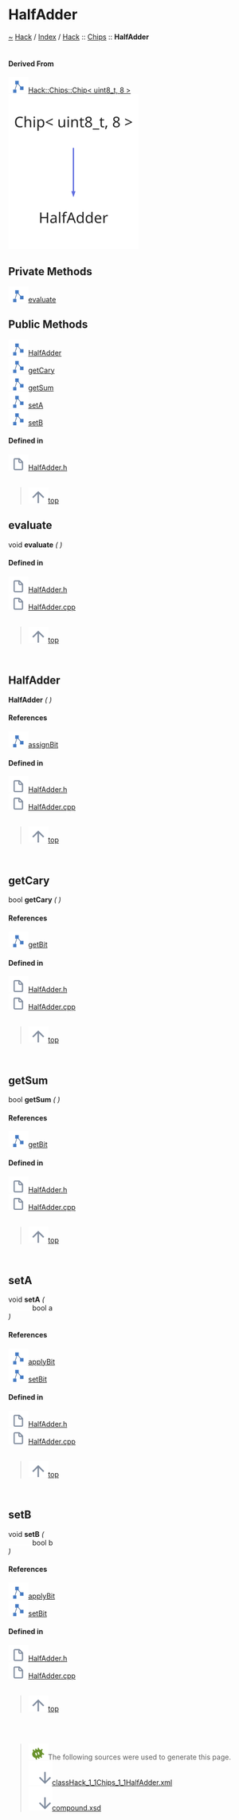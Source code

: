 <a id="halfadder"></a>
<h1>HalfAdder</h1>
<a id="classhack_1_1chips_1_1halfadder"></a>
<a href="https://github.com/CharlesCarley/HackComputer#~">~</a>
<a href="indexpage.md#hack">Hack</a>
<span class="inline-text">/</span>
<a href="index.md#index">Index</a>
<span class="inline-text">/</span>
<a href="namespaceHack.md#hack">Hack</a>
<span class="inline-text">::</span>
<a href="namespaceHack_1_1Chips.md#chips">Chips</a>
<span class="inline-text">::</span>
<span class="bold-text"><b>HalfAdder</b></span>
<br/>
<br/>
<a id="derived-from"></a>
<h4>Derived From</h4>
<div class="icon-link">
<img src="../images/class.svg"/><a href="classHack_1_1Chips_1_1Chip.md#chip">Hack::Chips::Chip&lt; uint8_t, 8 &gt;</a>
</div>
<img src="../images/dot/internal-diagram-16.dot.svg"/><br/>
<a id="private-methods"></a>
<h2>Private Methods</h2>
<span class="icon-list-item"><a href="#evaluate" class="icon-list-item"><img src="../images/class.svg" class="icon-list-item"/><span class="icon-list-item">evaluate</span>
</a>
</span>
<br/>
<a id="public-methods"></a>
<h2>Public Methods</h2>
<span class="icon-list-item"><a href="#halfadder" class="icon-list-item"><img src="../images/class.svg" class="icon-list-item"/><span class="icon-list-item">HalfAdder</span>
</a>
</span>
<br/>
<span class="icon-list-item"><a href="#getcary" class="icon-list-item"><img src="../images/class.svg" class="icon-list-item"/><span class="icon-list-item">getCary</span>
</a>
</span>
<br/>
<span class="icon-list-item"><a href="#getsum" class="icon-list-item"><img src="../images/class.svg" class="icon-list-item"/><span class="icon-list-item">getSum</span>
</a>
</span>
<br/>
<span class="icon-list-item"><a href="#seta" class="icon-list-item"><img src="../images/class.svg" class="icon-list-item"/><span class="icon-list-item">setA</span>
</a>
</span>
<br/>
<span class="icon-list-item"><a href="#setb" class="icon-list-item"><img src="../images/class.svg" class="icon-list-item"/><span class="icon-list-item">setB</span>
</a>
</span>
<br/>
<a id="defined-in"></a>
<h4>Defined in</h4>
<span class="icon-list-item"><a href="https://github.com/CharlesCarley/HackComputer/blob/master/Source/Chips/HalfAdder.h#L28" class="icon-list-item"><img src="../images/file.svg" class="icon-list-item"/><span class="icon-list-item">HalfAdder.h</span>
</a>
</span>
<br/>
<br/>
<blockquote>
<span class="icon-list-item"><a href="#halfadder" class="icon-list-item"><img src="../images/jumpToTop.svg" class="icon-list-item"/><span class="icon-list-item">top</span>
</a>
</span>
</blockquote>
<a id="evaluate"></a>
<h2>evaluate</h2>
<span class="inline-text">void</span>
<span class="bold-text"><b>evaluate</b></span>
<span class="italic-text"><i>(</i></span>
<span class="italic-text"><i>)</i></span>
<a id="defined-in"></a>
<h4>Defined in</h4>
<span class="icon-list-item"><a href="https://github.com/CharlesCarley/HackComputer/blob/master/Source/Chips/HalfAdder.h#L30" class="icon-list-item"><img src="../images/file.svg" class="icon-list-item"/><span class="icon-list-item">HalfAdder.h</span>
</a>
</span>
<br/>
<span class="icon-list-item"><a href="https://github.com/CharlesCarley/HackComputer/blob/master/Source/Chips/HalfAdder.cpp#L57" class="icon-list-item"><img src="../images/file.svg" class="icon-list-item"/><span class="icon-list-item">HalfAdder.cpp</span>
</a>
</span>
<br/>
<br/>
<blockquote>
<span class="icon-list-item"><a href="#halfadder" class="icon-list-item"><img src="../images/jumpToTop.svg" class="icon-list-item"/><span class="icon-list-item">top</span>
</a>
</span>
</blockquote>
<br/>
<a id="halfadder"></a>
<h2>HalfAdder</h2>
<span class="bold-text"><b>HalfAdder</b></span>
<span class="italic-text"><i>(</i></span>
<span class="italic-text"><i>)</i></span>
<a id="references"></a>
<h4>References</h4>
<div class="paragraph">
<span class="paragraph"><img src="../images/class.svg"/><a href="classHack_1_1Chips_1_1Chip.md#assignbit">assignBit</a>
</span>
</div>
<a id="defined-in"></a>
<h4>Defined in</h4>
<span class="icon-list-item"><a href="https://github.com/CharlesCarley/HackComputer/blob/master/Source/Chips/HalfAdder.h#L33" class="icon-list-item"><img src="../images/file.svg" class="icon-list-item"/><span class="icon-list-item">HalfAdder.h</span>
</a>
</span>
<br/>
<span class="icon-list-item"><a href="https://github.com/CharlesCarley/HackComputer/blob/master/Source/Chips/HalfAdder.cpp#L26" class="icon-list-item"><img src="../images/file.svg" class="icon-list-item"/><span class="icon-list-item">HalfAdder.cpp</span>
</a>
</span>
<br/>
<br/>
<blockquote>
<span class="icon-list-item"><a href="#halfadder" class="icon-list-item"><img src="../images/jumpToTop.svg" class="icon-list-item"/><span class="icon-list-item">top</span>
</a>
</span>
</blockquote>
<br/>
<a id="getcary"></a>
<h2>getCary</h2>
<span class="inline-text">bool</span>
<span class="bold-text"><b>getCary</b></span>
<span class="italic-text"><i>(</i></span>
<span class="italic-text"><i>)</i></span>
<a id="references"></a>
<h4>References</h4>
<div class="paragraph">
<span class="paragraph"><img src="../images/class.svg"/><a href="classHack_1_1Chips_1_1Chip.md#getbit">getBit</a>
</span>
</div>
<a id="defined-in"></a>
<h4>Defined in</h4>
<span class="icon-list-item"><a href="https://github.com/CharlesCarley/HackComputer/blob/master/Source/Chips/HalfAdder.h#L41" class="icon-list-item"><img src="../images/file.svg" class="icon-list-item"/><span class="icon-list-item">HalfAdder.h</span>
</a>
</span>
<br/>
<span class="icon-list-item"><a href="https://github.com/CharlesCarley/HackComputer/blob/master/Source/Chips/HalfAdder.cpp#L50" class="icon-list-item"><img src="../images/file.svg" class="icon-list-item"/><span class="icon-list-item">HalfAdder.cpp</span>
</a>
</span>
<br/>
<br/>
<blockquote>
<span class="icon-list-item"><a href="#halfadder" class="icon-list-item"><img src="../images/jumpToTop.svg" class="icon-list-item"/><span class="icon-list-item">top</span>
</a>
</span>
</blockquote>
<br/>
<a id="getsum"></a>
<h2>getSum</h2>
<span class="inline-text">bool</span>
<span class="bold-text"><b>getSum</b></span>
<span class="italic-text"><i>(</i></span>
<span class="italic-text"><i>)</i></span>
<a id="references"></a>
<h4>References</h4>
<div class="paragraph">
<span class="paragraph"><img src="../images/class.svg"/><a href="classHack_1_1Chips_1_1Chip.md#getbit">getBit</a>
</span>
</div>
<a id="defined-in"></a>
<h4>Defined in</h4>
<span class="icon-list-item"><a href="https://github.com/CharlesCarley/HackComputer/blob/master/Source/Chips/HalfAdder.h#L39" class="icon-list-item"><img src="../images/file.svg" class="icon-list-item"/><span class="icon-list-item">HalfAdder.h</span>
</a>
</span>
<br/>
<span class="icon-list-item"><a href="https://github.com/CharlesCarley/HackComputer/blob/master/Source/Chips/HalfAdder.cpp#L43" class="icon-list-item"><img src="../images/file.svg" class="icon-list-item"/><span class="icon-list-item">HalfAdder.cpp</span>
</a>
</span>
<br/>
<br/>
<blockquote>
<span class="icon-list-item"><a href="#halfadder" class="icon-list-item"><img src="../images/jumpToTop.svg" class="icon-list-item"/><span class="icon-list-item">top</span>
</a>
</span>
</blockquote>
<br/>
<a id="seta"></a>
<h2>setA</h2>
<span class="inline-text">void</span>
<span class="bold-text"><b>setA</b></span>
<span class="italic-text"><i>(</i></span>
<div class="paragraph">
<span class="paragraph"><img src="../images/horSpace24px.svg"/><span class="inline-text">bool</span>
<span class="inline-text">a</span>
</span>
</div>
<span class="italic-text"><i>)</i></span>
<a id="references"></a>
<h4>References</h4>
<div class="paragraph">
<span class="paragraph"><img src="../images/class.svg"/><a href="classHack_1_1Chips_1_1Chip.md#applybit">applyBit</a>
</span>
</div>
<div class="paragraph">
<span class="paragraph"><img src="../images/class.svg"/><a href="classHack_1_1Chips_1_1Chip.md#setbit">setBit</a>
</span>
</div>
<a id="defined-in"></a>
<h4>Defined in</h4>
<span class="icon-list-item"><a href="https://github.com/CharlesCarley/HackComputer/blob/master/Source/Chips/HalfAdder.h#L35" class="icon-list-item"><img src="../images/file.svg" class="icon-list-item"/><span class="icon-list-item">HalfAdder.h</span>
</a>
</span>
<br/>
<span class="icon-list-item"><a href="https://github.com/CharlesCarley/HackComputer/blob/master/Source/Chips/HalfAdder.cpp#L31" class="icon-list-item"><img src="../images/file.svg" class="icon-list-item"/><span class="icon-list-item">HalfAdder.cpp</span>
</a>
</span>
<br/>
<br/>
<blockquote>
<span class="icon-list-item"><a href="#halfadder" class="icon-list-item"><img src="../images/jumpToTop.svg" class="icon-list-item"/><span class="icon-list-item">top</span>
</a>
</span>
</blockquote>
<br/>
<a id="setb"></a>
<h2>setB</h2>
<span class="inline-text">void</span>
<span class="bold-text"><b>setB</b></span>
<span class="italic-text"><i>(</i></span>
<div class="paragraph">
<span class="paragraph"><img src="../images/horSpace24px.svg"/><span class="inline-text">bool</span>
<span class="inline-text">b</span>
</span>
</div>
<span class="italic-text"><i>)</i></span>
<a id="references"></a>
<h4>References</h4>
<div class="paragraph">
<span class="paragraph"><img src="../images/class.svg"/><a href="classHack_1_1Chips_1_1Chip.md#applybit">applyBit</a>
</span>
</div>
<div class="paragraph">
<span class="paragraph"><img src="../images/class.svg"/><a href="classHack_1_1Chips_1_1Chip.md#setbit">setBit</a>
</span>
</div>
<a id="defined-in"></a>
<h4>Defined in</h4>
<span class="icon-list-item"><a href="https://github.com/CharlesCarley/HackComputer/blob/master/Source/Chips/HalfAdder.h#L37" class="icon-list-item"><img src="../images/file.svg" class="icon-list-item"/><span class="icon-list-item">HalfAdder.h</span>
</a>
</span>
<br/>
<span class="icon-list-item"><a href="https://github.com/CharlesCarley/HackComputer/blob/master/Source/Chips/HalfAdder.cpp#L37" class="icon-list-item"><img src="../images/file.svg" class="icon-list-item"/><span class="icon-list-item">HalfAdder.cpp</span>
</a>
</span>
<br/>
<br/>
<blockquote>
<span class="icon-list-item"><a href="#halfadder" class="icon-list-item"><img src="../images/jumpToTop.svg" class="icon-list-item"/><span class="icon-list-item">top</span>
</a>
</span>
</blockquote>
<br/>
<br/>
<blockquote>
<img src="../images/debug.svg"/><span class="inline-text">The following sources were used to generate this page.</span>
<br/>
<span class="icon-list-item"><a href="../xml/classHack_1_1Chips_1_1HalfAdder.xml#L1" class="icon-list-item"><img src="../images/lookInside.svg" class="icon-list-item"/><span class="icon-list-item">classHack_1_1Chips_1_1HalfAdder.xml</span>
</a>
</span>
<br/>
<span class="icon-list-item"><a href="../xml/compound.xsd#L1" class="icon-list-item"><img src="../images/lookInside.svg" class="icon-list-item"/><span class="icon-list-item">compound.xsd</span>
</a>
</span>
</blockquote>
</div>
</div>
</body>
</html>
